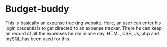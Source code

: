 # Budget-buddy
This is basically an expense tracking website. Here, an user can enter his login credentials to get directed to an expense tracker. There he can keep an record of all the expenses he did in one day. 
HTML, CSS, Js, php and mySQL has been used for this. 
